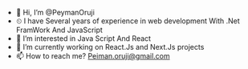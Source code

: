 - 👋 Hi, I’m @PeymanOruji
- ⏲ I have Several years of experience in web development With .Net FramWork And JavaScript
- 👀 I’m interested in Java Script And React
- 🌱 I’m currently working on  React.Js and Next.Js projects
- 📫 How to reach me?  Peiman.oruji@gmail.com
<!---
PeymanOruji/PeymanOruji is a ✨ special ✨ repository because its `README.md` (this file) appears on your GitHub profile.
You can click the Preview link to take a look at your changes.
--->
